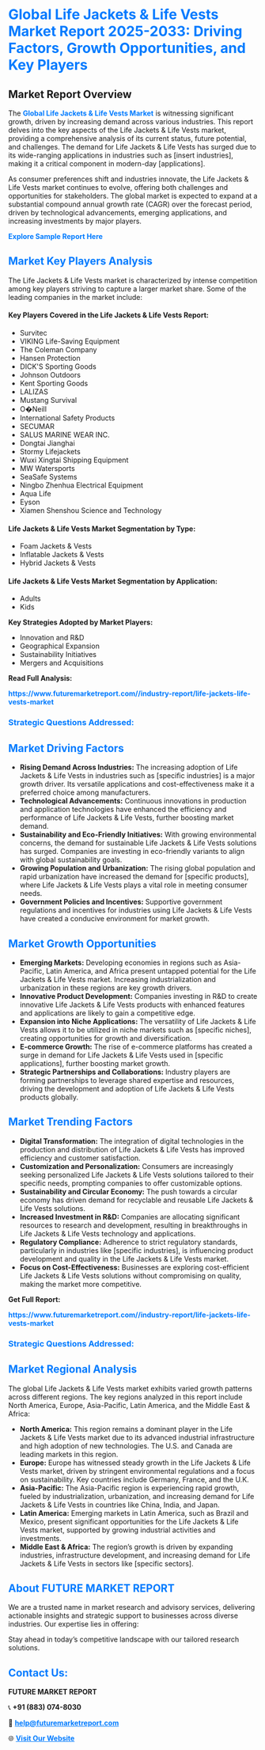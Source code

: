 <h1 style="color: #007BFF;">Global Life Jackets & Life Vests Market Report 2025-2033: Driving Factors, Growth Opportunities, and Key Players</h1>

<section id="overview">
<h2>Market Report Overview</h2>
<p>The <a href="https://www.futuremarketreport.com//industry-report/life-jackets-life-vests-market" style="color: #007BFF; text-decoration: none;"><strong>Global Life Jackets & Life Vests Market</strong></a> is witnessing significant growth, driven by increasing demand across various industries. This report delves into the key aspects of the Life Jackets & Life Vests market, providing a comprehensive analysis of its current status, future potential, and challenges. The demand for Life Jackets & Life Vests has surged due to its wide-ranging applications in industries such as [insert industries], making it a critical component in modern-day [applications].</p>
<p>As consumer preferences shift and industries innovate, the Life Jackets & Life Vests market continues to evolve, offering both challenges and opportunities for stakeholders. The global market is expected to expand at a substantial compound annual growth rate (CAGR) over the forecast period, driven by technological advancements, emerging applications, and increasing investments by major players.</p>
</section>

<section id="overview">
<p><a href="https://www.futuremarketreport.com//request-sample/reportId=60333" style="color: #007BFF; text-decoration: none;"><strong>Explore Sample Report Here</strong></a></p>
</section>

<section id="key-players">
<h2 style="color: #007BFF;">Market Key Players Analysis</h2>
<p>The Life Jackets & Life Vests market is characterized by intense competition among key players striving to capture a larger market share. Some of the leading companies in the market include:</p>
<h4>Key Players Covered in the Life Jackets & Life Vests Report:</h4>
<ul><li>Survitec</li><li>VIKING Life-Saving Equipment</li><li>The Coleman Company</li><li>Hansen Protection</li><li>DICK&#039;S Sporting Goods</li><li>Johnson Outdoors</li><li>Kent Sporting Goods</li><li>LALIZAS</li><li>Mustang Survival</li><li>O�Neill</li><li>International Safety Products</li><li>SECUMAR</li><li>SALUS MARINE WEAR INC.</li><li>Dongtai Jianghai</li><li>Stormy Lifejackets</li><li>Wuxi Xingtai Shipping Equipment</li><li>MW Watersports</li><li>SeaSafe Systems</li><li>Ningbo Zhenhua Electrical Equipment</li><li>Aqua Life</li><li>Eyson</li><li>Xiamen Shenshou Science and Technology</li></ul>
<h4>Life Jackets & Life Vests Market Segmentation by Type:</h4>
<ul><li>Foam Jackets &amp; Vests</li><li>Inflatable Jackets &amp; Vests</li><li>Hybrid Jackets &amp; Vests</li></ul>

<h4>Life Jackets & Life Vests Market Segmentation by Application:</h4>
<ul><li>Adults</li><li>Kids</li></ul>
<p><strong>Key Strategies Adopted by Market Players:</strong></p>
<ul>
<li>Innovation and R&D</li>
<li>Geographical Expansion</li>
<li>Sustainability Initiatives</li>
<li>Mergers and Acquisitions</li>
</ul>
</section>

<section>
<p><strong>Read Full Analysis: </strong></p><a href="https://www.futuremarketreport.com//industry-report/life-jackets-life-vests-market" style="color: #007BFF; text-decoration: none;"><strong>https://www.futuremarketreport.com//industry-report/life-jackets-life-vests-market</strong></a>
<h3 style="color: #007BFF;">Strategic Questions Addressed:</h3>
</section>

<section id="driving-factors">
<h2 style="color: #007BFF;">Market Driving Factors</h2>
<ul>
<li><strong>Rising Demand Across Industries:</strong> The increasing adoption of Life Jackets & Life Vests in industries such as [specific industries] is a major growth driver. Its versatile applications and cost-effectiveness make it a preferred choice among manufacturers.</li>
<li><strong>Technological Advancements:</strong> Continuous innovations in production and application technologies have enhanced the efficiency and performance of Life Jackets & Life Vests, further boosting market demand.</li>
<li><strong>Sustainability and Eco-Friendly Initiatives:</strong> With growing environmental concerns, the demand for sustainable Life Jackets & Life Vests solutions has surged. Companies are investing in eco-friendly variants to align with global sustainability goals.</li>
<li><strong>Growing Population and Urbanization:</strong> The rising global population and rapid urbanization have increased the demand for [specific products], where Life Jackets & Life Vests plays a vital role in meeting consumer needs.</li>
<li><strong>Government Policies and Incentives:</strong> Supportive government regulations and incentives for industries using Life Jackets & Life Vests have created a conducive environment for market growth.</li>
</ul>
</section>

<section id="growth-opportunities">
<h2 style="color: #007BFF;">Market Growth Opportunities</h2>
<ul>
<li><strong>Emerging Markets:</strong> Developing economies in regions such as Asia-Pacific, Latin America, and Africa present untapped potential for the Life Jackets & Life Vests market. Increasing industrialization and urbanization in these regions are key growth drivers.</li>
<li><strong>Innovative Product Development:</strong> Companies investing in R&D to create innovative Life Jackets & Life Vests products with enhanced features and applications are likely to gain a competitive edge.</li>
<li><strong>Expansion into Niche Applications:</strong> The versatility of Life Jackets & Life Vests allows it to be utilized in niche markets such as [specific niches], creating opportunities for growth and diversification.</li>
<li><strong>E-commerce Growth:</strong> The rise of e-commerce platforms has created a surge in demand for Life Jackets & Life Vests used in [specific applications], further boosting market growth.</li>
<li><strong>Strategic Partnerships and Collaborations:</strong> Industry players are forming partnerships to leverage shared expertise and resources, driving the development and adoption of Life Jackets & Life Vests products globally.</li>
</ul>
</section>

<section id="trending-factors">
<h2 style="color: #007BFF;">Market Trending Factors</h2>
<ul>
<li><strong>Digital Transformation:</strong> The integration of digital technologies in the production and distribution of Life Jackets & Life Vests has improved efficiency and customer satisfaction.</li>
<li><strong>Customization and Personalization:</strong> Consumers are increasingly seeking personalized Life Jackets & Life Vests solutions tailored to their specific needs, prompting companies to offer customizable options.</li>
<li><strong>Sustainability and Circular Economy:</strong> The push towards a circular economy has driven demand for recyclable and reusable Life Jackets & Life Vests solutions.</li>
<li><strong>Increased Investment in R&D:</strong> Companies are allocating significant resources to research and development, resulting in breakthroughs in Life Jackets & Life Vests technology and applications.</li>
<li><strong>Regulatory Compliance:</strong> Adherence to strict regulatory standards, particularly in industries like [specific industries], is influencing product development and quality in the Life Jackets & Life Vests market.</li>
<li><strong>Focus on Cost-Effectiveness:</strong> Businesses are exploring cost-efficient Life Jackets & Life Vests solutions without compromising on quality, making the market more competitive.</li>
</ul>
</section>

<section>
<p><strong>Get Full Report: </strong></p><a href="https://www.futuremarketreport.com//industry-report/life-jackets-life-vests-market" style="color: #007BFF; text-decoration: none;"><strong>https://www.futuremarketreport.com//industry-report/life-jackets-life-vests-market</strong></a>
<h3 style="color: #007BFF;">Strategic Questions Addressed:</h3>
</section>


<section id="regional-analysis">
<h2 style="color: #007BFF;">Market Regional Analysis</h2>
<p>The global Life Jackets & Life Vests market exhibits varied growth patterns across different regions. The key regions analyzed in this report include North America, Europe, Asia-Pacific, Latin America, and the Middle East & Africa:</p>
<ul>
<li><strong>North America:</strong> This region remains a dominant player in the Life Jackets & Life Vests market due to its advanced industrial infrastructure and high adoption of new technologies. The U.S. and Canada are leading markets in this region.</li>
<li><strong>Europe:</strong> Europe has witnessed steady growth in the Life Jackets & Life Vests market, driven by stringent environmental regulations and a focus on sustainability. Key countries include Germany, France, and the U.K.</li>
<li><strong>Asia-Pacific:</strong> The Asia-Pacific region is experiencing rapid growth, fueled by industrialization, urbanization, and increasing demand for Life Jackets & Life Vests in countries like China, India, and Japan.</li>
<li><strong>Latin America:</strong> Emerging markets in Latin America, such as Brazil and Mexico, present significant opportunities for the Life Jackets & Life Vests market, supported by growing industrial activities and investments.</li>
<li><strong>Middle East & Africa:</strong> The region’s growth is driven by expanding industries, infrastructure development, and increasing demand for Life Jackets & Life Vests in sectors like [specific sectors].</li>
</ul>
</section>

<footer>
<h2 style="color: #007BFF;">About FUTURE MARKET REPORT</h2>
<p>We are a trusted name in market research and advisory services, delivering actionable insights and strategic support to businesses across diverse industries. Our expertise lies in offering:</p>

<p>Stay ahead in today’s competitive landscape with our tailored research solutions.</p>

<h2 style="color: #007BFF;">Contact Us:</h2>
<p><strong>FUTURE MARKET REPORT</strong></p>
<p>📞 <strong>+91 (883) 074-8030</strong></p>
<p>📧 <strong><a href="mailto:help@futuremarketreport.com" style="color: #007BFF;">help@futuremarketreport.com</a></strong></p>
<p>🌐 <strong><a href="https://www.futuremarketreport.com/" style="color: #007BFF;">Visit Our Website</a></strong></p>
</footer>